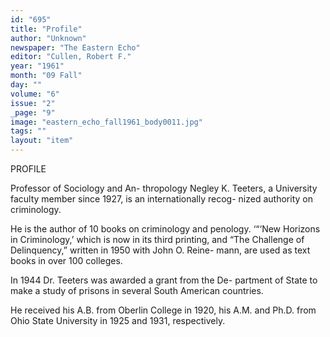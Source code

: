 ```yaml
---
id: "695"
title: "Profile"
author: "Unknown"
newspaper: "The Eastern Echo"
editor: "Cullen, Robert F."
year: "1961"
month: "09 Fall"
day: ""
volume: "6"
issue: "2"
_page: "9"
image: "eastern_echo_fall1961_body0011.jpg"
tags: ""
layout: "item"
---
```

PROFILE

Professor of Sociology and An-
thropology Negley K. Teeters, a
University faculty member since
1927, is an internationally recog-
nized authority on criminology.

He is the author of 10 books on
criminology and penology. ‘“‘New
Horizons in Criminology,’ which
is now in its third printing, and
“The Challenge of Delinquency,”
written in 1950 with John O. Reine-
mann, are used as text books in over 100 colleges.

In 1944 Dr. Teeters was awarded a grant from the De-
partment of State to make a study of prisons in several
South American countries.

He received his A.B. from Oberlin College in 1920, his
A.M. and Ph.D. from Ohio State University in 1925 and
1931, respectively.
